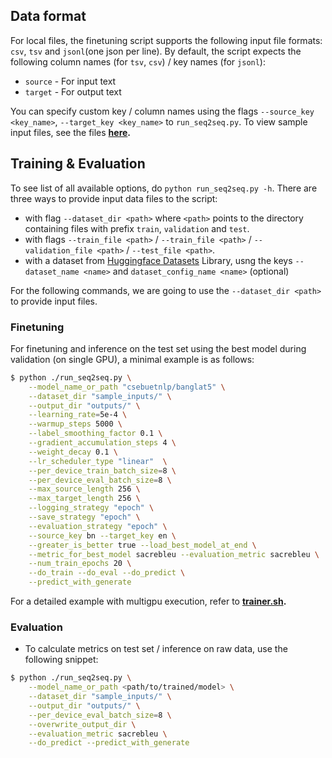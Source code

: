 ## Data format

For local files, the finetuning script supports the following input file formats: `csv`, `tsv` and `jsonl`(one json per line). By default, the script expects the following column names (for `tsv`, `csv`) / key names (for `jsonl`):

* `source` - For input text
* `target` - For output text 

You can specify custom key / column names using the flags `--source_key <key_name>`, `--target_key <key_name>` to `run_seq2seq.py`. To view sample input files, see the files **[here](sample_inputs/).**

## Training & Evaluation

To see list of all available options, do `python run_seq2seq.py -h`. There are three ways to provide input data files to the script:

* with flag `--dataset_dir <path>` where `<path>` points to the directory containing files with prefix `train`, `validation` and `test`.
* with flags `--train_file <path>` / `--train_file <path>` / `--validation_file <path>` / `--test_file <path>`.
* with a dataset from [Huggingface Datasets]() Library, usng the keys `--dataset_name <name>` and  `dataset_config_name <name>` (optional)

For the following commands, we are going to use the `--dataset_dir <path>` to provide input files.


### Finetuning
For finetuning and inference on the test set using the best model during validation (on single GPU), a minimal example is as follows:

```bash
$ python ./run_seq2seq.py \
    --model_name_or_path "csebuetnlp/banglat5" \
    --dataset_dir "sample_inputs/" \
    --output_dir "outputs/" \
    --learning_rate=5e-4 \
    --warmup_steps 5000 \
    --label_smoothing_factor 0.1 \
    --gradient_accumulation_steps 4 \
    --weight_decay 0.1 \
    --lr_scheduler_type "linear"  \
    --per_device_train_batch_size=8 \
    --per_device_eval_batch_size=8 \
    --max_source_length 256 \
    --max_target_length 256 \
    --logging_strategy "epoch" \
    --save_strategy "epoch" \
    --evaluation_strategy "epoch" \
    --source_key bn --target_key en \
    --greater_is_better true --load_best_model_at_end \
    --metric_for_best_model sacrebleu --evaluation_metric sacrebleu \
    --num_train_epochs 20 \
    --do_train --do_eval --do_predict \
    --predict_with_generate
```
For a detailed example with multigpu execution, refer to **[trainer.sh](trainer.sh).**


### Evaluation
* To calculate metrics on test set / inference on raw data, use the following snippet:

```bash
$ python ./run_seq2seq.py \
    --model_name_or_path <path/to/trained/model> \
    --dataset_dir "sample_inputs/" \
    --output_dir "outputs/" \
    --per_device_eval_batch_size=8 \
    --overwrite_output_dir \
    --evaluation_metric sacrebleu \
    --do_predict --predict_with_generate
```
